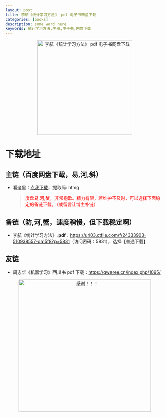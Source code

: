 ```yaml
---
layout: post
title: 李航《统计学习方法》 pdf 电子书网盘下载
categories: [books]
description: some word here
keywords: 统计学习方法,李航,电子书,网盘下载
---
```


<div align="center"><img src="https://qweree.cn/wp-content/uploads/2024/10/tong-ji-xue-xi-fang-fa.jpg" alt="李航《统计学习方法》 pdf 电子书网盘下载" width="300px" height="auto"></div>

# 下载地址

## 主链（百度网盘下载，易,河,斜）

- 看这里：[点我下载](https://pan.baidu.com/s/1iMXUbSbtZQZjDcqDmnWUyw?pwd=htmg)，提取码: htmg

  > <p style="color:red" >度盘易,河,蟹，非常抱歉。精力有限，若维护不及时，可以选择下面稳定的备链下载。（或留言让博主补链）</p>

## 备链（防,河,蟹，速度稍慢，但下载稳定啊）

- 李航《统计学习方法》.**pdf**：<https://url03.ctfile.com/f/24333903-510938557-da15f8?p=5831>（访问密码：5831），选择【普通下载】

## 友链

- 周志华《机器学习》西瓜书 pdf 下载：<https://qweree.cn/index.php/1095/>

<div align="center"><img src="https://pic.imgdb.cn/item/661246bf68eb935713c7f81c.gif" alt="感谢！！！" width="420px" height="auto"/></div>

